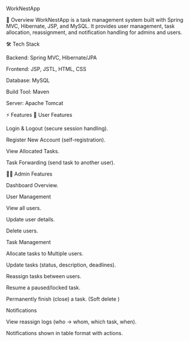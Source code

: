 WorkNestApp

🚀 Overview
WorkNestApp is a task management system built with Spring MVC, Hibernate, JSP, and MySQL.
It provides user management, task allocation, reassignment, and notification handling for admins and users.


🛠️ Tech Stack

Backend: Spring MVC, Hibernate/JPA

Frontend: JSP, JSTL, HTML, CSS

Database: MySQL

Build Tool: Maven

Server: Apache Tomcat

⚡ Features
👤 User Features

Login & Logout (secure session handling).

Register New Account (self-registration).

View Allocated Tasks.

Task Forwarding (send task to another user).


👨‍💼 Admin Features

Dashboard Overview.

User Management

View all users.

Update user details.

Delete users.

Task Management

Allocate tasks to Multiple users.

Update tasks (status, description, deadlines).

Reassign tasks between users.

Resume a paused/locked task.

Permanently finish (close) a task. (Soft delete )

Notifications

View reassign logs (who → whom, which task, when).

Notifications shown in table format with actions.


